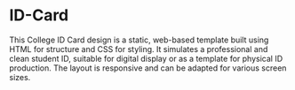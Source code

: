 # ID-Card
This College ID Card design is a static, web-based template built using HTML for structure and CSS for styling. It simulates a professional and clean student ID, suitable for digital display or as a template for physical ID production. The layout is responsive and can be adapted for various screen sizes.
